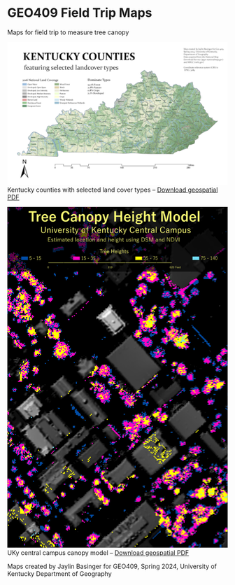 # GEO409 Field Trip Maps
Maps for field trip to measure tree canopy

![Kentucky Counties](ky-landcover.jpg)   
Kentucky counties with selected land cover types – [Download geospatial PDF](ky-landcover.pdf)

![UKy Campus canopy model](tree-canopy.jpg)   
UKy central campus canopy model – [Download geospatial PDF](tree-canopy.pdf)

Maps created by Jaylin Basinger for GEO409, Spring 2024, University of Kentucky Department of Geography

